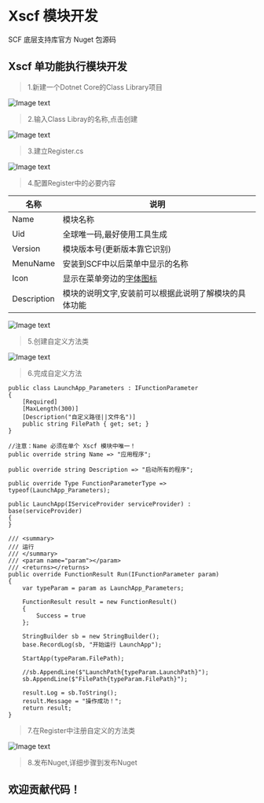 # Xscf 模块开发

SCF 底层支持库官方 Nuget 包源码

## Xscf 单功能执行模块开发

> 1.新建一个Dotnet Core的Class Library项目

![Image text](/start/images/create_dotnet_core_class_library.png)

> 2.输入Class Libray的名称,点击创建

![Image text](/start/images/input_dotnet_core_class_library_name.png)

> 3.建立Register.cs

![Image text](/start/images/create_register_and_functions_folder.png)

> 4.配置Register中的必要内容

|    名称     |    说明         |
|--------------|-----------------|
|  Name       |  模块名称
|  Uid  |  全球唯一码,最好使用工具生成
|  Version  |  模块版本号(更新版本靠它识别)
|  MenuName  |  安装到SCF中以后菜单中显示的名称
|  Icon  |  显示在菜单旁边的[字体图标](https://colorlib.com/polygon/gentelella/icons.html)
|  Description  |  模块的说明文字,安装前可以根据此说明了解模块的具体功能

![Image text](/start/images/register_content.png)

> 5.创建自定义方法类

![Image text](/start/images/create_functions_class_library.png)

> 6.完成自定义方法

    public class LaunchApp_Parameters : IFunctionParameter
    {
        [Required]
        [MaxLength(300)]
        [Description("自定义路径||文件名")]
        public string FilePath { get; set; }
    }

    //注意：Name 必须在单个 Xscf 模块中唯一！
    public override string Name => "应用程序";

    public override string Description => "启动所有的程序";

    public override Type FunctionParameterType => typeof(LaunchApp_Parameters);

    public LaunchApp(IServiceProvider serviceProvider) : base(serviceProvider)
    {
    }

    /// <summary>
    /// 运行
    /// </summary>
    /// <param name="param"></param>
    /// <returns></returns>
    public override FunctionResult Run(IFunctionParameter param)
    {
        var typeParam = param as LaunchApp_Parameters;

        FunctionResult result = new FunctionResult()
        {
            Success = true
        };

        StringBuilder sb = new StringBuilder();
        base.RecordLog(sb, "开始运行 LaunchApp");

        StartApp(typeParam.FilePath);

        //sb.AppendLine($"LaunchPath{typeParam.LaunchPath}");
        sb.AppendLine($"FilePath{typeParam.FilePath}");

        result.Log = sb.ToString();
        result.Message = "操作成功！";
        return result;
    }

> 7.在Register中注册自定义的方法类

![Image text](/start/images/register_add_functions.png)

> 8.发布Nuget,详细步骤到发布Nuget


## 欢迎贡献代码！